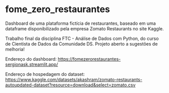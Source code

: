 # fome_zero_restaurantes
Dashboard de uma plataforma fictícia de restaurantes, baseado em uma dataframe disponibilizado pela empresa Zomato Restaurants no site Kaggle.

Trabalho final da disciplina FTC - Análise de Dados com Python, do curso de Cientista de Dados da Comunidade DS. Projeto aberto a sugestões de melhoria!

Endereço do dashboard: https://fomezerorestaurantes-sergionask.streamlit.app/


Endereço de hospedagem do dataset: https://www.kaggle.com/datasets/akashram/zomato-restaurants-autoupdated-dataset?resource=download&select=zomato.csv


